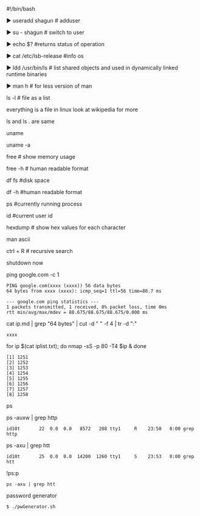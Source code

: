 #!/bin/bash


▶ useradd shagun # adduser

▶ su - shagun # switch to user

▶ echo $? #returns status of operation

▶ cat /etc/lsb-release #info os

▶ ldd /usr/bin/ls # list shared objects and used in dynamically linked runtime binaries

▶ man <name>  h # for less version of man

ls -l # file as a list

everything is a file in linux look at wikipedia for more

ls and ls . are same

uname 

uname -a

free # show memory usage

free -h # human readable format

df fs #disk space

df -h #human readable  format

ps #currently running process

id #current user id

hexdump # show hex values for each character

man ascii

ctrl + R # recursive search

shutdown now 

 ping google.com -c 1
```
PING google.com(xxxx (xxxx)) 56 data bytes
64 bytes from xxxx (xxxx): icmp_seq=1 ttl=56 time=88.7 ms

--- google.com ping statistics ---
1 packets transmitted, 1 received, 0% packet loss, time 0ms
rtt min/avg/max/mdev = 88.675/88.675/88.675/0.000 ms
```

 cat ip.md | grep "64 bytes" | cut -d " " -f 4 | tr -d ":"
```
xxxx
```

 for ip $(cat iplist.txt); do nmap -sS -p 80 -T4 $ip & done
```
[1] 1251
[2] 1252
[3] 1253
[4] 1254
[5] 1255
[6] 1256
[7] 1257
[8] 1258
```

 ps

 ps -auxw | grep http 

```
id10t       22  0.0  0.0   8572   208 tty1     R    23:50   0:00 grep http
```

 ps -axu | grep htt

```
id10t       25  0.0  0.0  14200  1260 tty1     S    23:53   0:00 grep htt 
```

 !ps:p
```
ps -axu | grep htt
```

 password generator
```console
$ ./pwGenerator.sh
```







